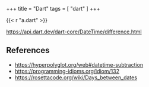 +++
title = "Dart"
tags = [ "dart" ]
+++

{{< r "a.dart" >}}

<https://api.dart.dev/dart-core/DateTime/difference.html>

## References

- <https://hyperpolyglot.org/web#datetime-subtraction>
- <https://programming-idioms.org/idiom/132>
- <https://rosettacode.org/wiki/Days_between_dates>
